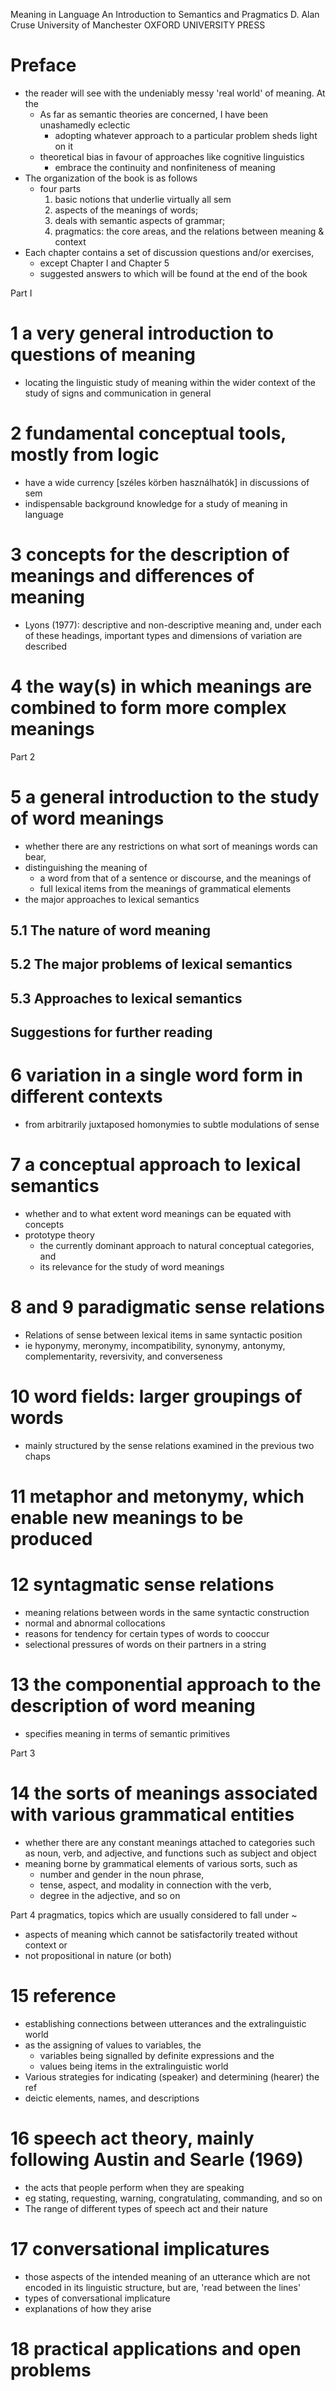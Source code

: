 Meaning in Language An Introduction to Semantics and Pragmatics
D. Alan Cruse
University of Manchester OXFORD UNIVERSITY PRESS

# Preface

* the reader will see with the undeniably messy 'real world' of meaning. At the
  * As far as semantic theories are concerned, I have been unashamedly eclectic
    * adopting whatever approach to a particular problem sheds light on it
  * theoretical bias in favour of approaches like cognitive linguistics
    * embrace the continuity and nonfiniteness of meaning
* The organization of the book is as follows
  * four parts
    1. basic notions that underlie virtually all sem
    2. aspects of the meanings of words;
    3. deals with semantic aspects of grammar;
    4. pragmatics: the core areas, and the relations between meaning & context
* Each chapter contains a set of discussion questions and/or exercises,
  * except Chapter I and Chapter 5
  * suggested answers to which will be found at the end of the book

Part I

# 1 a very general introduction to questions of meaning

* locating the linguistic study of meaning within the wider context of the
  study of signs and communication in general

# 2 fundamental conceptual tools, mostly from logic

* have a wide currency [széles körben használhatók] in discussions of sem
* indispensable background knowledge for a study of meaning in language

# 3 concepts for the description of meanings and differences of meaning

* Lyons (1977): descriptive and non-descriptive meaning and, under each of
  these headings, important types and dimensions of variation are described

# 4 the way(s) in which meanings are combined to form more complex meanings

Part 2

# 5 a general introduction to the study of word meanings

* whether there are any restrictions on what sort of meanings words can bear,
* distinguishing the meaning of
  * a word from that of a sentence or discourse, and the meanings of
  * full lexical items from the meanings of grammatical elements
* the major approaches to lexical semantics

## 5.1 The nature of word meaning
## 5.2 The major problems of lexical semantics
## 5.3 Approaches to lexical semantics
## Suggestions for further reading

# 6 variation in a single word form in different contexts

* from arbitrarily juxtaposed homonymies to subtle modulations of sense

# 7 a conceptual approach to lexical semantics

* whether and to what extent word meanings can be equated with concepts
* prototype theory
  * the currently dominant approach to natural conceptual categories, and
  * its relevance for the study of word meanings

# 8 and 9 paradigmatic sense relations

* Relations of sense between lexical items in same syntactic position
* ie hyponymy, meronymy, incompatibility, synonymy, antonymy, complementarity,
  reversivity, and converseness

# 10 word fields: larger groupings of words

* mainly structured by the sense relations examined in the previous two chaps

# 11 metaphor and metonymy, which enable new meanings to be produced

# 12 syntagmatic sense relations

* meaning relations between words in the same syntactic construction
* normal and abnormal collocations
* reasons for tendency for certain types of words to cooccur
* selectional pressures of words on their partners in a string

# 13 the componential approach to the description of word meaning

* specifies meaning in terms of semantic primitives

Part 3

# 14 the sorts of meanings associated with various grammatical entities

* whether there are any constant meanings attached to categories such as noun,
  verb, and adjective, and functions such as subject and object
* meaning borne by grammatical elements of various sorts, such as
  * number and gender in the noun phrase,
  * tense, aspect, and modality in connection with the verb,
  * degree in the adjective, and so on

Part 4 pragmatics, topics which are usually considered to fall under ~

* aspects of meaning which cannot be satisfactorily treated without context or
* not propositional in nature (or both)

# 15 reference

* establishing connections between utterances and the extralinguistic world
* as the assigning of values to variables, the
  * variables being signalled by definite expressions and the
  * values being items in the extralinguistic world
* Various strategies for indicating (speaker) and determining (hearer) the ref
* deictic elements, names, and descriptions

# 16 speech act theory, mainly following Austin and Searle (1969)

* the acts that people perform when they are speaking
* eg stating, requesting, warning, congratulating, commanding, and so on
* The range of different types of speech act and their nature

# 17 conversational implicatures

* those aspects of the intended meaning of an utterance which are
  not encoded in its linguistic structure, but are, 'read between the lines'
* types of conversational implicature
* explanations of how they arise

# 18 practical applications and open problems
